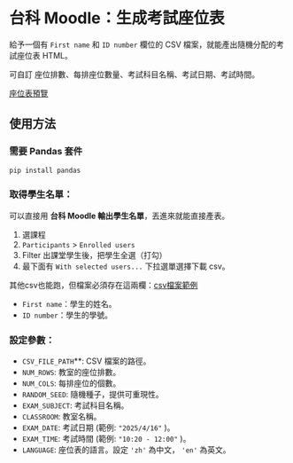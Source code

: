 # 台科 Moodle：生成考試座位表

給予一個有 `First name` 和 `ID number` 欄位的 CSV 檔案，就能產出隨機分配的考試座位表 HTML。

可自訂 座位排數、每排座位數量、考試科目名稱、考試日期、考試時間。

[座位表預覽](https://hank1224.github.io/SeatingChartGeneratorHTML/)

## 使用方法

### 需要 Pandas 套件
```bash
pip install pandas
```

### 取得學生名單：
可以直接用 **台科 Moodle 輸出學生名單**，丟進來就能直接產表。
1. 選課程
2. `Participants` > `Enrolled users`
3. Filter 出課堂學生後，把學生全選（打勾）
4. 最下面有 `With selected users...` 下拉選單選擇下載 csv。

其他csv也能跑，但檔案必須存在這兩欄：[csv檔案範例](./courseid_12345_participants.csv)
- `First name`：學生的姓名。
- `ID number`：學生的學號。


### 設定參數：
- `CSV_FILE_PATH`**: CSV 檔案的路徑。
- `NUM_ROWS`: 教室的座位排數。
- `NUM_COLS`: 每排座位的個數。
- `RANDOM_SEED`:  隨機種子，提供可重現性。
- `EXAM_SUBJECT`: 考試科目名稱。
- `CLASSROOM`: 教室名稱。
- `EXAM_DATE`: 考試日期 (範例: `"2025/4/16"` )。
- `EXAM_TIME`: 考試時間 (範例: `"10:20 - 12:00"` )。
- `LANGUAGE`:  座位表的語言。設定 `'zh'` 為中文， `'en'` 為英文。

